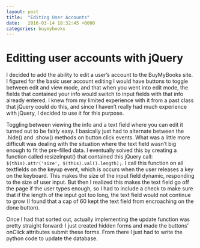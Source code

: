 ```yaml
---
layout: post
title:  "Editing User Accounts"
date:   2016-03-14 18:32:45 +0000
categories: buymybooks
---
```


# Editting user accounts with jQuery

I decided to add the ability to edit a user’s account to the BuyMyBooks site. I figured for the basic user account editing I would have buttons to toggle between edit and view mode, and that when you went into edit mode, the fields that contained your info would switch to input fields with that info already entered. I knew from my limited experience with it from a past class that jQuery could do this, and since I haven’t really had much experience with jQuery, I decided to use it for this purpose.


Toggling between viewing the info and a text field where you can edit it turned out to be fairly easy. I basically just had to alternate between the .hide() and .show() methods on button click events. What was a little more difficult was dealing with the situation where the text field wasn’t big enough to fit the pre-filled data. I eventually solved this by creating a function called resizeInput() that contained this jQuery call: `$(this).attr('size', $(this).val().length);`.
I call this function on all textfields on the keyup event, which is occurs when the user releases a key on the keyboard. This makes the size of the input field dynamic, responding to the size of user input. But then I realized this makes the text field go off the page if the user types enough, so I had to include a check to make sure that if the length of the input got too long, the text field would not continue to grow (I found that a cap of 60 kept the text field from encroaching on the done button).


Once I had that sorted out, actually implementing the update function was pretty straight forward: I just created hidden forms and made the buttons’ onClick attributes submit these forms. From there I just had to write the python code to update the database.